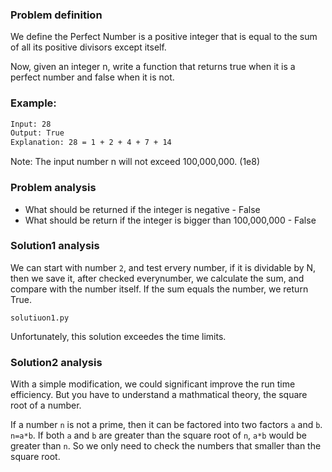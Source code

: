 ### Problem definition
We define the Perfect Number is a positive integer that is equal to the sum of all its positive divisors except itself.

Now, given an integer n, write a function that returns true when it is a perfect number and false when it is not.

### Example:
```bash
Input: 28
Output: True
Explanation: 28 = 1 + 2 + 4 + 7 + 14
```
Note: The input number n will not exceed 100,000,000. (1e8)

### Problem analysis
* What should be returned if the integer is negative - False
* What should be return if the integer is bigger than 100,000,000 - False

### Solution1 analysis
We can start with number `2`, and test ervery number, if it is dividable by N, then we save it, after checked everynumber, we calculate the sum, and compare with the number itself. If the sum equals the number, we return True.

`solutiuon1.py`

Unfortunately, this solution exceedes the time limits.

### Solution2 analysis
With a simple modification, we could significant improve the run time efficiency. But you have to understand a mathmatical theory, the square root of a number. 

If a number `n` is not a prime, then it can be factored into two factors `a` and `b`. `n=a*b`. If both `a` and `b` are greater than the square root of `n`, `a*b` would be greater than `n`. So we only need to check the numbers that smaller than the square root.
